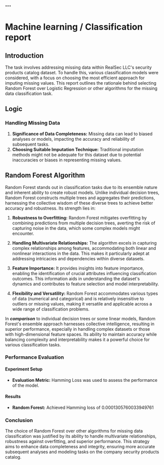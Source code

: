 """
# Machine learning / Classification report

## Introduction
The task involves addressing missing data within RealSec LLC's security products catalog dataset. 
To handle this, various classification models were considered, with a focus on choosing the most efficient approach for imputing missing values. This report outlines the rationale behind selecting Random Forest over Logistic Regression or other algorithms for the missing data classification task.

## Logic

### Handling Missing Data
1. **Significance of Data Completeness:** Missing data can lead to biased analyses or models, impacting the accuracy and reliability of subsequent tasks.
2. **Choosing Suitable Imputation Technique:** Traditional imputation methods might not be adequate for this dataset due to potential inaccuracies or biases in representing missing values.


## Random Forest Algorithm 

Random Forest stands out in classification tasks due to its ensemble nature and inherent ability to create robust models. Unlike individual decision trees, Random Forest constructs multiple trees and aggregates their predictions, harnessing the collective wisdom of these diverse trees to achieve better accuracy and robustness. Its strength lies in:

1. **Robustness to Overfitting:** Random Forest mitigates overfitting by combining predictions from multiple decision trees, averting the risk of capturing noise in the data, which some complex models might encounter.

2. **Handling Multivariate Relationships:** The algorithm excels in capturing complex relationships among features, accommodating both linear and nonlinear interactions in the data. This makes it particularly adept at addressing intricacies and dependencies within diverse datasets.

3. **Feature Importance:** It provides insights into feature importance, enabling the identification of crucial attributes influencing classification outcomes. This information aids in understanding the dataset's dynamics and contributes to feature selection and model interpretability.

4. **Flexibility and Versatility:** Random Forest accommodates various types of data (numerical and categorical) and is relatively insensitive to outliers or missing values, making it versatile and applicable across a wide range of classification problems.

In ***comparison*** to individual decision trees or some linear models, Random Forest's ensemble approach harnesses collective intelligence, resulting in superior performance, especially in handling complex datasets or those with high-dimensional feature spaces. Its ability to maintain accuracy while balancing complexity and interpretability makes it a powerful choice for various classification tasks.


### Performance Evaluation

#### Experiment Setup
- **Evaluation Metric:** Hamming Loss was used to assess the performance of the model.

#### Results
- **Random Forest:** Achieved Hamming loss of 0.0001305760033949761 
### Conclusion
The choice of Random Forest over other algorithms for missing data classification was justified by its ability to handle multivariate relationships, robustness against overfitting, and superior performance. This strategy aims to enhance data completeness and integrity, ensuring more accurate subsequent analyses and modeling tasks on the company security products catalog.